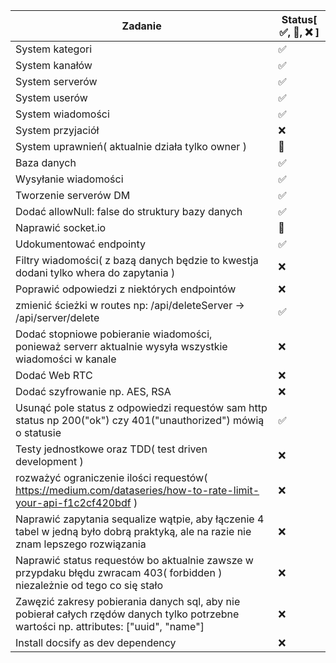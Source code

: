 Zadanie | Status[ ✅️, 🚧, ❌️ ]
--- | ---
System kategori | ✅️
System kanałów | ✅️
System serverów | ✅️
System userów | ✅️
System wiadomości | ✅️
System przyjaciół | ❌️
System uprawnień( aktualnie działa tylko owner ) | 🚧
Baza danych |✅️
Wysyłanie wiadomości | ✅️
Tworzenie serverów DM | ✅️
Dodać allowNull: false do struktury bazy danych | ✅️
Naprawić socket.io | 🚧
Udokumentować endpointy | ✅️
Filtry wiadomości( z bazą danych będzie to kwestja dodani tylko whera do zapytania ) | ❌️
Poprawić odpowiedzi z niektórych endpointów | ❌️
zmienić ścieżki w routes np: /api/deleteServer -> /api/server/delete | ✅️
Dodać stopniowe pobieranie wiadomości, ponieważ serverr aktualnie wysyła wszystkie wiadomości w kanale | ❌️
Dodać Web RTC | ❌️
Dodać szyfrowanie np. AES, RSA | ❌️
Usunąć pole status z odpowiedzi requestów sam http status np 200("ok") czy 401("unauthorized") mówią o statusie | ✅️
Testy jednostkowe oraz TDD( test driven development ) | ❌️
rozważyć ograniczenie ilości requestów( https://medium.com/dataseries/how-to-rate-limit-your-api-f1c2cf420bdf ) | ❌️
Naprawić zapytania sequalize wątpie, aby łączenie 4 tabel w jedną było dobrą praktyką, ale na razie nie znam lepszego rozwiązania | ❌️
Naprawić status requestów bo aktualnie zawsze w przypdaku błędu zwracam 403( forbidden ) niezależnie od tego co się stało | ❌️
Zawęzić zakresy pobierania danych sql, aby nie pobierał całych rzędów danych tylko potrzebne wartości np. attributes: ["uuid", "name"] | ❌️
Install docsify as dev dependency | ❌️